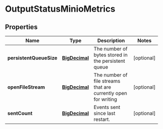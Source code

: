 # OutputStatusMinioMetrics

## Properties
Name | Type | Description | Notes
------------ | ------------- | ------------- | -------------
**persistentQueueSize** | [**BigDecimal**](BigDecimal.md) | The number of bytes stored in the persistent queue |  [optional]
**openFileStream** | [**BigDecimal**](BigDecimal.md) | The number of file streams that are currently open for writing |  [optional]
**sentCount** | [**BigDecimal**](BigDecimal.md) | Events sent since last restart. |  [optional]
